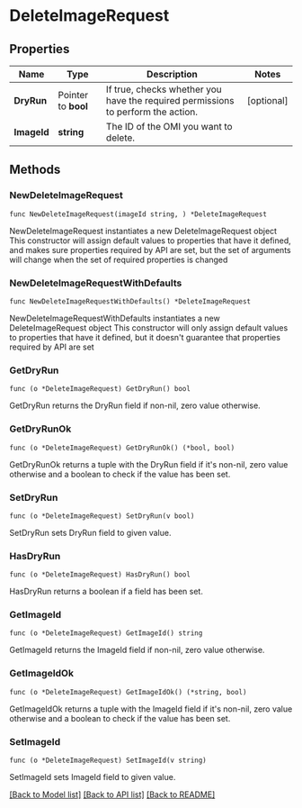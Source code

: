 # DeleteImageRequest

## Properties

Name | Type | Description | Notes
------------ | ------------- | ------------- | -------------
**DryRun** | Pointer to **bool** | If true, checks whether you have the required permissions to perform the action. | [optional] 
**ImageId** | **string** | The ID of the OMI you want to delete. | 

## Methods

### NewDeleteImageRequest

`func NewDeleteImageRequest(imageId string, ) *DeleteImageRequest`

NewDeleteImageRequest instantiates a new DeleteImageRequest object
This constructor will assign default values to properties that have it defined,
and makes sure properties required by API are set, but the set of arguments
will change when the set of required properties is changed

### NewDeleteImageRequestWithDefaults

`func NewDeleteImageRequestWithDefaults() *DeleteImageRequest`

NewDeleteImageRequestWithDefaults instantiates a new DeleteImageRequest object
This constructor will only assign default values to properties that have it defined,
but it doesn't guarantee that properties required by API are set

### GetDryRun

`func (o *DeleteImageRequest) GetDryRun() bool`

GetDryRun returns the DryRun field if non-nil, zero value otherwise.

### GetDryRunOk

`func (o *DeleteImageRequest) GetDryRunOk() (*bool, bool)`

GetDryRunOk returns a tuple with the DryRun field if it's non-nil, zero value otherwise
and a boolean to check if the value has been set.

### SetDryRun

`func (o *DeleteImageRequest) SetDryRun(v bool)`

SetDryRun sets DryRun field to given value.

### HasDryRun

`func (o *DeleteImageRequest) HasDryRun() bool`

HasDryRun returns a boolean if a field has been set.

### GetImageId

`func (o *DeleteImageRequest) GetImageId() string`

GetImageId returns the ImageId field if non-nil, zero value otherwise.

### GetImageIdOk

`func (o *DeleteImageRequest) GetImageIdOk() (*string, bool)`

GetImageIdOk returns a tuple with the ImageId field if it's non-nil, zero value otherwise
and a boolean to check if the value has been set.

### SetImageId

`func (o *DeleteImageRequest) SetImageId(v string)`

SetImageId sets ImageId field to given value.



[[Back to Model list]](../README.md#documentation-for-models) [[Back to API list]](../README.md#documentation-for-api-endpoints) [[Back to README]](../README.md)



